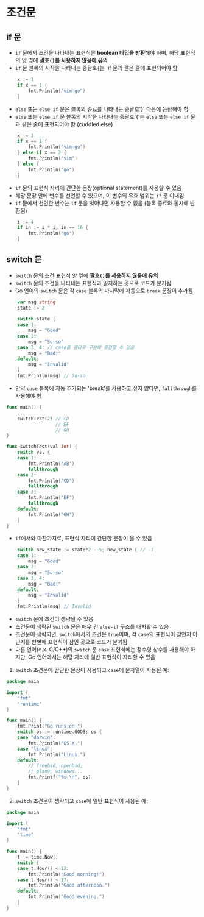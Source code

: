 # 조건문
## if 문
* `if` 문에서 조건을 나타내는 표현식은 <b>boolean 타입을 반환</b>해야 하며, 해당 표현식의 양 옆에 <b>괄호`()`를 사용하지 않음에 유의</b>
* `if` 문 블록의 시작을 나타내는 중괄호`{`는 `if 문과 같은 줄에 표현되어야 함

```go
    x := 1
    if x == 1 {
        fmt.Println("vim-go")
    }
```

* `else` 또는 `else if` 문은 블록의 종료를 나타내는 중괄호'}' 다음에 등장해야 함
* `else` 또는 `else if` 문 블록의 시작을 나타내는 중괄호'{'는 `else` 또는 `else if` 문과 같은 줄에 표현되어야 함 (cuddled else)

```go
    x := 3
    if x == 1 {
        fmt.Println("vim-go")
    } else if x == 2 {
        fmt.Println("vim")
    } else {
        fmt.Println("go")
    }
```

* `if` 문의 표현식 자리에 간단한 문장(optional statement)를 사용할 수 있음
* 해당 문장 안에 변수를 선언할 수 있으며, 이 변수의 유효 범위는 `if` 문 이내임
* `if` 문에서 선언한 변수는 `if` 문을 벗어나면 사용할 수 없음 (블록 종료와 동시에 반환됨)

```go
    i := 4
    if in := i * i; in == 16 {
        fmt.Println("go")
    }
```

## switch 문
* `switch` 문의 조건 표현식 양 옆에 <b>괄호`()`를 사용하지 않음에 유의</b>
* `switch` 문의 조건을 나타내는 표현식과 일치하는 곳으로 코드가 분기됨
* Go 언어의 `switch` 문은 각 `case` 블록의 마지막에 자동으로 `break` 문장이 추가됨

```go
    var msg string
    state := 2
    
    switch state {
    case 1:
        msg = "Good" 
    case 2:
        msg = "So-so"
    case 3, 4: // case를 콤마로 구분해 중첩할 수 있음 
        msg = "Bad!"
    default:
        msg = "Invalid"
    }
    fmt.Println(msg) // So-so
```

* 만약 `case` 블록에 자동 추가되는 'break'를 사용하고 싶지 않다면, `fallthrough`를 사용해야 함

```go
func main() {
    ...
    switchTest(2) // CD
                  // EF
                  // GH
}

func switchTest(val int) {
    switch val {
    case 1:
        fmt.Println("AB")
        fallthrough
    case 2:
        fmt.Println("CD")
        fallthrough
    case 3:
        fmt.Println("EF")
        fallthrough
    default:
        fmt.Println("GH")
    }
}

```

* `if`에서와 마찬가지로, 표현식 자리에 간단한 문장이 올 수 있음

```go
    switch new_state := state*2 - 5; new_state { // -1
    case 1:
        msg = "Good"
    case 2:
        msg = "So-so"
    case 3, 4:
        msg = "Bad!"
    default:
        msg = "Invalid"
    }
    fmt.Println(msg) // Invalid
```

* `switch` 문에 조건이 생략될 수 있음
* 조건문이 생략된 `switch` 문은 매우 긴 `else-if` 구조를 대치할 수 있음
* 조건문이 생략되면, `switch`에서의 조건은 `true`이며, 각 `case`의 표현식이 참인지 아닌지를 판별해 표현식이 참인 곳으로 코드가 분기됨
* 다른 언어(e.x. C/C++)의 `switch` 문 `case` 표현식에는 정수형 상수를 사용해야 하지만, Go 언어에서는 해당 자리에 일반 표현식이 자리할 수 있음

1. `switch` 조건문에 간단한 문장이 사용되고 `case`에 문자열이 사용된 예:

```go
package main

import (
    "fmt"
    "runtime"
)

func main() {
    fmt.Print("Go runs on ")
    switch os := runtime.GOOS; os {
    case "darwin":
        fmt.Println("OS X.")
    case "linux":
        fmt.Println("Linux.")
    default:
        // freebsd, openbsd,
        // plan9, windows...
        fmt.Printf("%s.\n", os)
    }
}

```

2. `switch` 조건문이 생략되고 `case`에 일반 표현식이 사용된 예:

```go
package main

import (
    "fmt"
    "time"
)

func main() {
    t := time.Now()
    switch {
    case t.Hour() < 12:
        fmt.Println("Good morning!")
    case t.Hour() < 17:
        fmt.Println("Good afternoon.")
    default:
        fmt.Println("Good evening.")
    }
}
```
